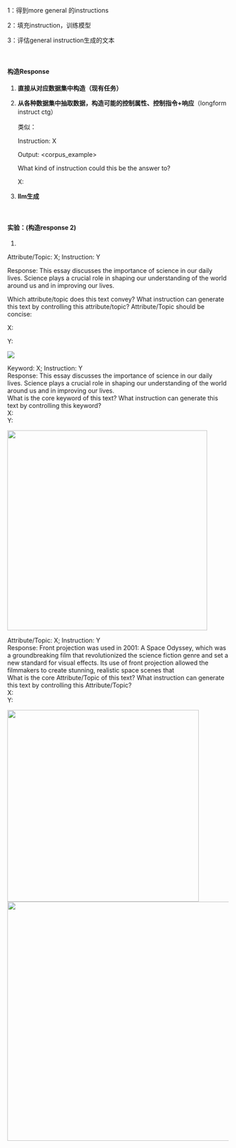 1：得到more general 的instructions

2：填充instruction，训练模型

3：评估general instruction生成的文本

&nbsp;

#### 构造Response

1. **直接从对应数据集中构造（现有任务）**

2. **从各种数据集中抽取数据，构造可能的控制属性、控制指令+响应**（longform instruct ctg）
   
   类似：
   
   Instruction: X
   
   Output: <corpus_example>
   
   What kind of instruction could this be the answer to?
   
   X:

3. **llm生成**

&nbsp;

#### 实验：(构造response 2)

1.

Attribute/Topic: X; Instruction: Y

Response: This essay discusses the importance of science in our daily lives. Science plays a crucial role in shaping our understanding of the world around us and in improving our lives. 

Which attribute/topic does this text convey? What instruction can generate this text by controlling this attribute/topic? Attribute/Topic should be concise:

X:

Y:

![](C:\Users\Administrator.DESKTOP-1HKQ2HI\AppData\Roaming\marktext\images\2023-05-20-18-12-54-image.png)

Keyword: X; Instruction: Y  
Response: This essay discusses the importance of science in our daily lives. Science plays a crucial role in shaping our understanding of the world around us and in improving our lives.  
What is the core keyword of this text? What instruction can generate this text by controlling this keyword?  
X:  
Y:

<img src="file:///C:/Users/Administrator.DESKTOP-1HKQ2HI/AppData/Roaming/marktext/images/2023-05-20-18-31-36-image.png" title="" alt="" width="455">

Attribute/Topic: X; Instruction: Y  
Response: Front projection was used in 2001: A Space Odyssey, which was a groundbreaking film that revolutionized the science fiction genre and set a new standard for visual effects. Its use of front projection allowed the filmmakers to create stunning, realistic space scenes that  
What is the core Attribute/Topic of this text? What instruction can generate this text by controlling this Attribute/Topic?  
X:  
Y:

<img src="file:///C:/Users/Administrator.DESKTOP-1HKQ2HI/AppData/Roaming/marktext/images/2023-05-20-19-16-44-image.png" title="" alt="" width="436">

<img src="file:///C:/Users/Administrator.DESKTOP-1HKQ2HI/AppData/Roaming/marktext/images/2023-05-20-19-21-29-image.png" title="" alt="" width="544">

